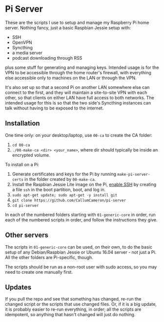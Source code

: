 Pi Server
=========

These are the scripts I use to setup and manage my Raspberry Pi home
server. Nothing fancy, just a basic Raspbian Jessie setup with:

- SSH
- OpenVPN
- Syncthing
- a media server
- podcast downloading through RSS

plus some stuff for generating and managing keys. Intended usage is
for the VPN to be accessible through the home router's firewall, with
everything else accessible only to machines on the LAN or through the
VPN.

It's also set up so that a second Pi on another LAN somewhere else can
connect to the first, and they will maintain a site-to-site VPN with
each other, so that clients on either LAN have full access to both
networks. The intended usage for this is so that the two side's
Syncthing instances can talk without having to be exposed to the
internet.


Installation
------------

One time only: on your desktop/laptop, use `00-ca` to create the CA
folder:

1. `cd 00-ca`
2. `./00-make-ca <dir> <your_name>`, where dir should typically be
   inside an encrypted volume.

To install on a Pi:

1. Generate certificates and keys for the Pi by running
   `make-pi-server-certs` in the folder created by `00-make-ca`.
2. Install the Raspbian Jessie Lite image on the Pi,
   [enable SSH](https://www.raspberrypi.org/blog/a-security-update-for-raspbian-pixel/)
   by creating a file `ssh` in the boot partition, boot, and log
   in.
3. `sudo apt-get update; sudo apt-get -y install git`
4. `git clone https://github.com/CallumCameron/pi-server`
5. `cd pi-server`

In each of the numbered folders starting with `01-generic-core` in
order, run each of the numbered scripts in order, and follow the
instructions they give.


Other servers
-------------

The scripts in `01-generic-core` can be used, on their own, to do the
basic setup of any Debian/Raspbian Jessie or Ubuntu 16.04 server - not
just a Pi. All the other folders are Pi-specific, though.

The scripts should be run as a non-root user with sudo access, so you
may need to create one manually first.


Updates
-------

If you pull the repo and see that something has changed, re-run the
changed script or the scripts that use changed files. Or, if it is a
big update, it is probably easier to re-run everything, in order; all
the scripts are idempotent, so anything that hasn't changed will just
do nothing.
